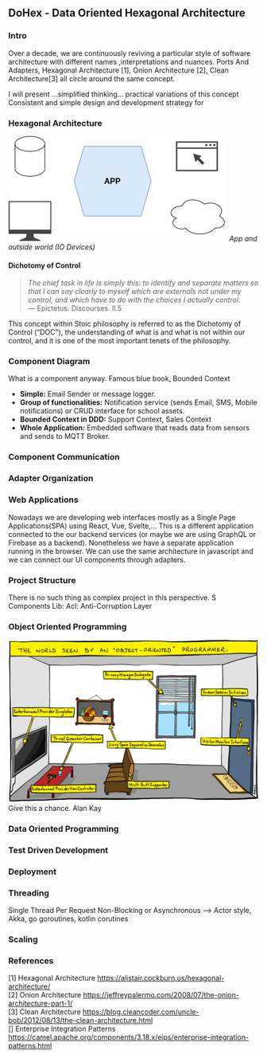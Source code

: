 ## DoHex - Data Oriented Hexagonal Architecture 

### Intro

Over a decade, we are continuously reviving a particular style of software architecture with different names ,interpretations and nuances. Ports And Adapters, Hexagonal Architecture [1], Onion Architecture [2], Clean Architecture[3] all circle around the same concept.  
 
I will present ...simplified thinking... practical variations of this concept
Consistent and simple design and development strategy for 
 
### Hexagonal Architecture
![Hex1](https://raw.githubusercontent.com/alicemunsal/dohex/master/diagrams/1.drawio.png)
*App and outside world (IO Devices)*

#### Dichotomy of Control

> *The chief task in life is simply this: to identify and separate matters so that I can say clearly to myself which are externals not under my control, and which have to do with the choices I actually control.*  
> — Epictetus. Discourses. II.5  

This concept within Stoic philosophy is referred to as the Dichotomy of Control (“DOC”), the understanding of what is and what is not within our control, and it is one of the most important tenets of the philosophy. 

### Component Diagram 

What is a component anyway. 
Famous blue book, Bounded Context
* **Simple:** Email Sender or message logger.  
* **Group of functionalities:** Notification service (sends Email, SMS, Mobile notifications) or  CRUD interface for school assets.
* **Bounded Context in DDD:** Support Context, Sales Context
* **Whole Application:** Embedded software that reads data from sensors and sends to MQTT Broker. 


### Component Communication

### Adapter Organization

### Web Applications

Nowadays we are developing web interfaces mostly as a Single Page Applications(SPA) using React, Vue, Svelte,... This is a different application connected to the our backend services (or maybe we are using GraphQL or Firebase as a backend). Nonetheless we have a separate application running in the browser. We can use the same architecture in javascript and we can connect our UI components through adapters.

### Project Structure
There is no such thing as complex project in this perspective. S
Components
Lib: 
Acl: Anti-Corruption Layer 

### Object Oriented Programming
![OO Programmer](https://raw.githubusercontent.com/alicemunsal/dohex/master/diagrams/ooprogrammer.png)
Give this a chance.
Alan Kay 

### Data Oriented Programming

### Test Driven Development

### Deployment


### Threading
Single Thread Per Request
Non-Blocking or Asynchronous  --> Actor style, Akka, go goroutines, kotlin corutines

### Scaling

### References
[1] Hexagonal Architecture https://alistair.cockburn.us/hexagonal-architecture/  
[2] Onion Architecture https://jeffreypalermo.com/2008/07/the-onion-architecture-part-1/  
[3] Clean Architecture https://blog.cleancoder.com/uncle-bob/2012/08/13/the-clean-architecture.html  
[] Enterprise Integration Patterns https://camel.apache.org/components/3.18.x/eips/enterprise-integration-patterns.html  

<!--stackedit_data:
eyJoaXN0b3J5IjpbMjA5OTQ1MTE5NiwxNjQ3MjA3Mzg0LC03MD
M0MjE2MzUsMTYzMjg1MTg3MiwtNzc3NzIzNzUxLC0xMTI4NjA3
MTUzLDQxMDAzMDYwOSwtMTM1NjMxNzI0NywtNzg2MjgyNzksMT
Y5MDY1MDU0OCwtMzUyODgyODM3LC0xNjU3MjA1NTUsLTY3MjIy
MjcwNCwzNjI5MDQ2OTYsNDgyMzIwMTQ2LC05MjQ3MzM0NjAsOT
U3MjQzMzEzLDUxMDgwODM0LC00NDI3MzQ0NzYsLTEwMTU2OTk0
OTVdfQ==
-->